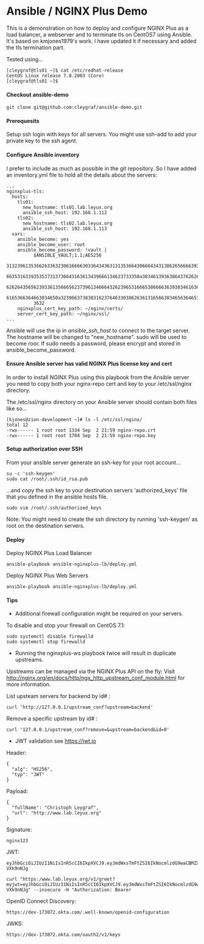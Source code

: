 # Ansible / NGINX Plus Demo

This is a demonstration on how to deploy and configure NGINX Plus as a load
balancer, a webserver and to terminate tls on CentOS7 using Ansible.
It's based on kmjones1979's work. I have updated it if necessary and added the tls termination part.

Tested using...

```
[cleygraf@tls01 ~]$ cat /etc/redhat-release
CentOS Linux release 7.8.2003 (Core)
[cleygraf@tls01 ~]$
```

#### Checkout ansible-demo

```
git clone git@github.com:cleygraf/ansible-demo.git
```

#### Prerequesits

Setup ssh login with keys for all servers. You might use ssh-add to add your private key to the ssh agent.


#### Configure Ansible inventory

I prefer to include as much as possible in the git repository. So I have added an inventory.yml file to hold all the details about the servers:

```
...
nginxplus-tls:
  hosts:
    tls01:
      new_hostname: tls01.lab.leyux.org
      ansible_ssh_host: 192.168.1.112
    tls02:
      new_hostname: tls02.lab.leyux.org
      ansible_ssh_host: 192.168.1.113
  vars:
    ansible_become: yes
    ansible_become_user: root
    ansible_become_password: !vault |
          $ANSIBLE_VAULT;1.1;AES256
          31323961353662633632306166663033643436313135366430666434313862656666393536323265
          6635316339353537313736643163613439666134623733350a383461393638643762626630383232
          62626435656239336135666562373961346664326239653166653866663639303461636238346662
          6165366364663034650a323966373830316237646330386263613165663034656364653737363466
          3632
    nginxplus_cert_key_path: ~/nginx/certs/
    server_cert_key_path: ~/nginx/ssl/
...
```

Ansible will use the ip in *ansible_ssh_host* to connect to the target server. The hostname will be changed to "new_hostname". sudo will be used to become roor. If sudo needs a password, please encrypt and stored in ansible_become_password.

#### Ensure Ansible server has valid NGINX Plus license key and cert

In order to install NGINX Plus using this playbook from the Ansible server
you need to copy both your nginx-repo cert and key to your /etc/ssl/nginx directory.

The /etc/ssl/nginx directory on your Ansible server should contain both files like so...

```
[kjones@zion-development ~]# ls -l /etc/ssl/nginx/
total 12
-rwx------ 1 root root 1334 Sep  2 21:59 nginx-repo.crt
-rwx------ 1 root root 1704 Sep  2 21:59 nginx-repo.key
```

#### Setup authorization over SSH

From your ansible server generate an ssh-key for your root account...

```
su -c 'ssh-keygen'
sudo cat /root/.ssh/id_rsa.pub
```

...and copy the ssh key to your destination servers 'authorized_keys' file
that you defined in the ansible hosts file.

```
sudo vim /root/.ssh/authorized_keys
```

Note: You might need to create the ssh directory by running 'ssh-keygen' as root
on the destination servers.

#### Deploy

Deploy NGINX Plus Load Balancer

```
ansible-playbook ansible-nginxplus-lb/deploy.yml
```

Deploy NGINX Plus Web Servers

```
ansible-playbook ansible-nginxplus-lb/deploy.yml
```

#### Tips

 - Additional firewall configuration might be required on your servers.

To disable and stop your firewall on CentOS 7.1:

```
sudo systemctl disable firewalld
sudo systemctl stop firewalld
```

 - Running the nginxplus-ws playbook twice will result in duplicate upstreams.

Upstreams can be managed via the NGINX Plus API on the fly:
Visit http://nginx.org/en/docs/http/ngx_http_upstream_conf_module.html for more
information.

List upsteam servers for backend by id# :

```
curl 'http://127.0.0.1/upstream_conf?upstream=backend'
```

Remove a specific upstream by id# :
```
curl '127.0.0.1/upstream_conf?remove=&upstream=backend&id=0'
```

- JWT validation
see https://jwt.io

Header:
```
{
  "alg": "HS256",
  "typ": "JWT"
}
``` 

Payload:
```
{
  "fullName": "Christoph Leygraf",
  "url": "http://www.lab.leyux.org"
}
```

Signature:
```
nginx123
```

JWT:
```
eyJhbGciOiJIUzI1NiIsInR5cCI6IkpXVCJ9.eyJmdWxsTmFtZSI6IkNocmlzdG9waCBMZXlncmFmIiwidXJsIjoiaHR0cDovL3d3dy5sYWIubGV5dXgub3JnIn0.PkD5pmaCmuKNMeqq_X2Q38Q0cZoAuTEecC-VXk9nNJg
``` 

```
curl "https:/www.lab.leyux.org/v1/greet?myjwt=eyJhbGciOiJIUzI1NiIsInR5cCI6IkpXVCJ9.eyJmdWxsTmFtZSI6IkNocmlzdG9waCBMZXlncmFmIiwidXJsIjoiaHR0cDovL3d3dy5sYWIubGV5dXgub3JnIn0.PkD5pmaCmuKNMeqq_X2Q38Q0cZoAuTEecC-VXk9nNJg" --insecure -H "Authorization: Bearer 
```

OpenID Connect Discovery:

```
https://dev-173872.okta.com/.well-known/openid-configuration
```

JWKS:

```
https://dev-173872.okta.com/oauth2/v1/keys
```

